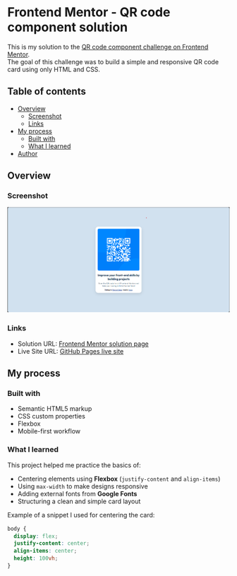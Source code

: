 # Frontend Mentor - QR code component solution

This is my solution to the [QR code component challenge on Frontend Mentor](https://www.frontendmentor.io/challenges/qr-code-component-iux_sIO_H).  
The goal of this challenge was to build a simple and responsive QR code card using only HTML and CSS.

## Table of contents

- [Overview](#overview)
  - [Screenshot](#screenshot)
  - [Links](#links)
- [My process](#my-process)
  - [Built with](#built-with)
  - [What I learned](#what-i-learned)
- [Author](#author)

## Overview

### Screenshot

![Screenshot of my solution](\images\screenshoot.png)

### Links

- Solution URL: [Frontend Mentor solution page](https://www.frontendmentor.io/solutions/your-solution-link)
- Live Site URL: [GitHub Pages live site](https://its-imene.github.io/Front-end-challenges/)

## My process

### Built with

- Semantic HTML5 markup  
- CSS custom properties  
- Flexbox  
- Mobile-first workflow  

### What I learned

This project helped me practice the basics of:
- Centering elements using **Flexbox** (`justify-content` and `align-items`)  
- Using `max-width` to make designs responsive  
- Adding external fonts from **Google Fonts**  
- Structuring a clean and simple card layout  

Example of a snippet I used for centering the card:

```css
body {
  display: flex;
  justify-content: center;
  align-items: center;
  height: 100vh;
}
